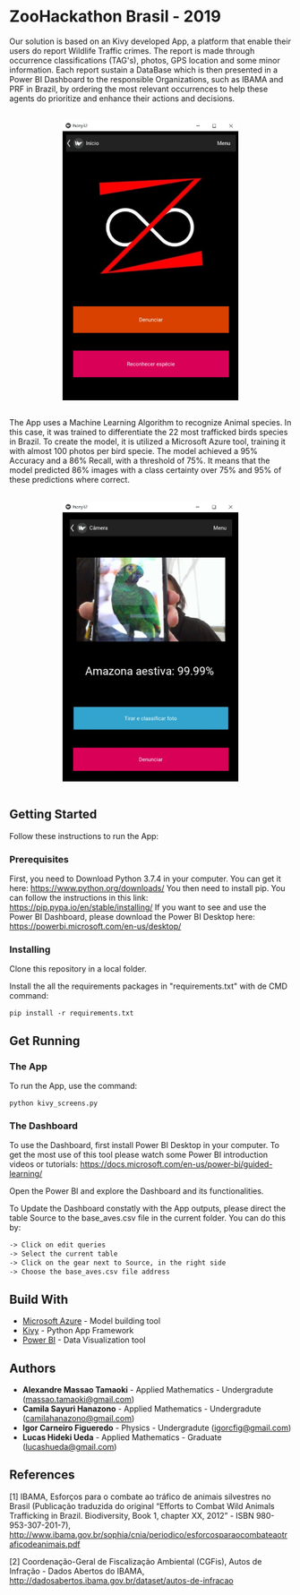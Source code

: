 # ZooHackathon Brasil - 2019

Our solution is based on an Kivy developed App, a platform that enable their users do report Wildlife Traffic crimes. The report is made through occurrence classifications (TAG's), photos, GPS location and some minor information. Each report sustain a DataBase which is then presented in a Power BI Dashboard to the responsible Organizations, such as IBAMA and PRF in Brazil, by ordering the most relevant occurrences to help these agents do prioritize and enhance their actions and decisions.

<br>
<center>
<img src="https://github.com/lucashueda/zoohackadosparsa/blob/master/tela_inicial.jpg?raw=true", height="500", align="middle">
</center>
<br>

The App uses a Machine Learning Algorithm to recognize Animal species. In this case, it was trained to differentiate the 22 most trafficked birds species in Brazil. To create the model, it is utilized a Microsoft Azure tool, training it with almost 100 photos per bird specie. The model achieved a 95% Accuracy and a 86% Recall, with a threshold of 75%. It means that the model predicted 86% images with a class certainty over 75% and 95% of these predictions where correct.

<br>
<center>
<img src="https://github.com/lucashueda/zoohackadosparsa/blob/master/species_recognition.jpg?raw=true", height="500", align="middle">
</center>
<br>

## Getting Started

Follow these instructions to run the App:

### Prerequisites

First, you need to Download Python 3.7.4 in your computer. You can get it here: https://www.python.org/downloads/
You then need to install pip. You can follow the instructions in this link: https://pip.pypa.io/en/stable/installing/
If you want to see and use the Power BI Dashboard, please download the Power BI Desktop here: https://powerbi.microsoft.com/en-us/desktop/

### Installing
Clone this repository in a local folder.

Install the all the requirements packages in "requirements.txt" with de CMD command:

```
pip install -r requirements.txt
```

## Get Running

### The App

To run the App, use the command:

```
python kivy_screens.py
```

### The Dashboard

To use the Dashboard, first install Power BI Desktop in your computer. To get the most use of this tool please watch some Power BI introduction videos or tutorials: https://docs.microsoft.com/en-us/power-bi/guided-learning/

Open the Power BI and explore the Dashboard and its functionalities.

To Update the Dashboard constatly with the App outputs, please direct the table Source to the base_aves.csv file in the current folder.
You can do this by:

```
-> Click on edit queries
-> Select the current table
-> Click on the gear next to Source, in the right side
-> Choose the base_aves.csv file address
```

## Build With

* [Microsoft Azure](https://www.customvision.ai/) - Model building tool
* [Kivy](https://kivy.org/) - Python App Framework
* [Power BI](https://powerbi.microsoft.com/) - Data Visualization tool

## Authors

* **Alexandre Massao Tamaoki** - Applied Mathematics - Undergradute (massao.tamaoki@gmail.com)
* **Camila Sayuri Hanazono** - Applied Mathematics - Undergradute (camilahanazono@gmail.com)
* **Igor Carneiro Figueredo** - Physics - Undergradute (igorcfig@gmail.com)
* **Lucas Hideki Ueda** - Applied Mathematics - Graduate (lucashueda@gmail.com)

## References

[1] IBAMA, Esforços para o combate ao tráfico de animais silvestres no Brasil (Publicação
traduzida do original “Efforts to Combat Wild Animals Trafficking in Brazil.
Biodiversity, Book 1, chapter XX, 2012” - ISBN 980-953-307-201-7), http://www.ibama.gov.br/sophia/cnia/periodico/esforcosparaocombateaotraficodeanimais.pdf

[2] Coordenação-Geral de Fiscalização Ambiental (CGFis), Autos de Infração - Dados Abertos do IBAMA, http://dadosabertos.ibama.gov.br/dataset/autos-de-infracao
